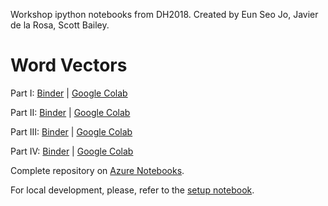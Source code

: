 Workshop ipython notebooks from DH2018. Created by Eun Seo Jo, Javier de la Rosa, Scott Bailey.





Word Vectors
============

Part I: <a href="https://mybinder.org/v2/gh/sul-cidr/dh2018-word-vector-workshops/master?filepath=part1.ipynb" rel="nofollow">Binder</a> | <a href="https://colab.research.google.com/github/sul-cidr/dh2018-word-vector-workshops/blob/master/part1.ipynb" rel="nofollow">Google Colab</a>

Part II: <a href="https://mybinder.org/v2/gh/sul-cidr/dh2018-word-vector-workshops/master?filepath=part2.ipynb" rel="nofollow">Binder</a> | <a href="https://colab.research.google.com/github/sul-cidr/dh2018-word-vector-workshops/blob/master/part2.ipynb" rel="nofollow">Google Colab</a>

Part III: <a href="https://mybinder.org/v2/gh/sul-cidr/dh2018-word-vector-workshops/master?filepath=part3.ipynb" rel="nofollow">Binder</a> | <a href="https://colab.research.google.com/github/sul-cidr/dh2018-word-vector-workshops/blob/master/part3.ipynb" rel="nofollow">Google Colab</a>


Part IV: <a href="https://mybinder.org/v2/gh/sul-cidr/dh2018-word-vector-workshops/master?filepath=part4.ipynb" rel="nofollow">Binder</a> | <a href="https://colab.research.google.com/github/sul-cidr/dh2018-word-vector-workshops/blob/master/part4.ipynb" rel="nofollow">Google Colab</a>

Complete repository on <a href="https://notebooks.azure.com/import/gh/versae/sul-cidr/dh2018-word-vector-workshops">Azure Notebooks</a>.

For local development, please, refer to the <a href="setup.ipynb" rel="nofollow">setup notebook</a>.
